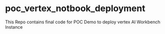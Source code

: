 # poc_vertex_notbook_deployment
This Repo contains final code for POC Demo to deploy vertex AI Workbench Instance
